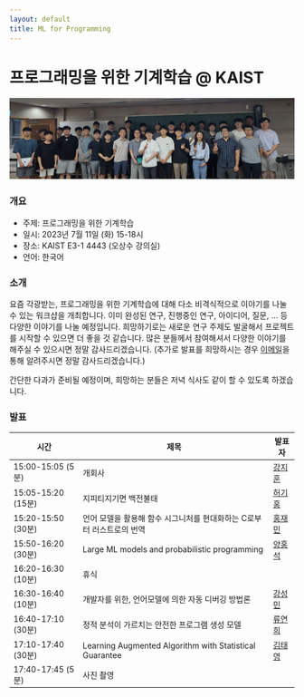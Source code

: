 ```yaml
---
layout: default
title: ML for Programming
---
```


# 프로그래밍을 위한 기계학습 @ KAIST

![Group image](../images/ml4pl_23summer.jpg)

### 개요

- 주제: 프로그래밍을 위한 기계학습
- 일시: 2023년 7월 11일 (화) 15-18시
- 장소: KAIST E3-1 4443 (오상수 강의실)
- 언어: 한국어

### 소개

요즘 각광받는, 프로그래밍을 위한 기계학습에 대해 다소 비격식적으로 이야기를 나눌 수 있는 워크샵을 개최합니다.
이미 완성된 연구, 진행중인 연구, 아이디어, 질문, ... 등 다양한 이야기를 나눌 예정입니다.
희망하기로는 새로운 연구 주제도 발굴해서 프로젝트를 시작할 수 있으면 더 좋을 것 같습니다.
많은 분들께서 참여해셔서 다양한 이야기를 해주실 수 있으시면 정말 감사드리겠습니다.
(추가로 발표를 희망하시는 경우 [이메일](mailto:jeehoon.kang@kaist.ac.kr)을 통해 알려주시면 정말 감사드리겠습니다.)

간단한 다과가 준비될 예정이며, 희망하는 분들은 저녁 식사도 같이 할 수 있도록 하겠습니다.

### 발표

| **시간**           	| **제목**                                                              	| **발표자**                               	|
|--------------------	|-----------------------------------------------------------------------	|------------------------------------------	|
| 15:00-15:05 (5분)  	| 개회사                                                                	| [강지훈](mailto:jeehoon.kang@kaist.ac.kr)        	|
| 15:05-15:20 (15분) 	| 지피티지기면 백전불태                                                 	| [허기홍](mailto:kihong.heo@prosys.kaist.ac.kr)   	|
| 15:20-15:50 (30분) 	| 언어 모델을 활용해 함수 시그니처를 현대화하는 C로부터 러스트로의 번역 	| [홍재민](mailto:hjm0901@gmail.com)               	|
| 15:50-16:20 (30분) 	| Large ML models and probabilistic programming                         	| [양홍석](mailto:hongseok00@gmail.com)            	|
| 16:20-16:30 (10분) 	| 휴식                                                                  	|                                          	|
| 16:30-16:40 (10분) 	| 개발자를 위한, 언어모델에 의한 자동 디버깅 방법론                     	| [강성민](mailto:sungmin.kang@kaist.ac.kr)        	|
| 16:40-17:10 (30분) 	| 정적 분석이 가르치는 안전한 프로그램 생성 모델                        	| [류연희](mailto:yeonhee.ryou@prosys.kaist.ac.kr) 	|
| 17:10-17:40 (30분) 	| Learning Augmented Algorithm with Statistical Guarantee               	| [김태영](mailto:taeyoungkim21@kaist.ac.kr)       	|
| 17:40-17:45 (5분)  	| 사진 촬영                                                             	|                                          	|

<!-- ### 기여 요청 -->

<!-- 요즘 각광받는, 프로그래밍을 위한 기계학습에 대해 다소 비격식적으로 이야기를 나눌 수 있는 워크샵을 개최합니다. -->
<!-- 이미 완성된 연구, 진행중인 연구, 아이디어, 질문, ... 등 다양한 이야기를 나눌 수 있으면 좋겠습니다. -->
<!-- 희망하기로는 새로운 연구 주제도 발굴해서 프로젝트를 시작할 수 있으면 더 좋을 것 같습니다. -->
<!-- 많은 분들께서 참여해셔서 다양한 이야기를 해주실 수 있으시면 정말 감사드리겠습니다. -->
<!-- 발표를 희망하시는 경우 다음 Google form을 통해 알려주시면 정말 감사드리겠습니다: <https://forms.gle/6XwnB6f8Zge4vDDj6> -->
